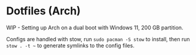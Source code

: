 # Dotfiles (Arch)

WIP - Setting up Arch on a dual boot with Windows 11, 200 GB partition.

Configs are handled with stow, run `sudo pacman -S stow` to install, then run `stow . -t ~` to generate symlinks to the config files.
